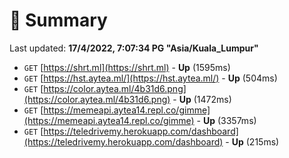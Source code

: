 # 📖 Summary
Last updated: **17/4/2022, 7:07:34 PG "Asia/Kuala_Lumpur"**

- `GET` [https://shrt.ml](https://shrt.ml) - **Up** (1595ms)
- `GET` [https://hst.aytea.ml/](https://hst.aytea.ml/) - **Up** (504ms)
- `GET` [https://color.aytea.ml/4b31d6.png](https://color.aytea.ml/4b31d6.png) - **Up** (1472ms)
- `GET` [https://memeapi.aytea14.repl.co/gimme](https://memeapi.aytea14.repl.co/gimme) - **Up** (3357ms)
- `GET` [https://teledrivemy.herokuapp.com/dashboard](https://teledrivemy.herokuapp.com/dashboard) - **Up** (215ms)

